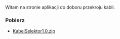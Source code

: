 Witam na stronie aplikacji do doboru przekroju kabli.

### Pobierz

* [KabelSelektor1.0.zip](KabelSelektor.zip)




































